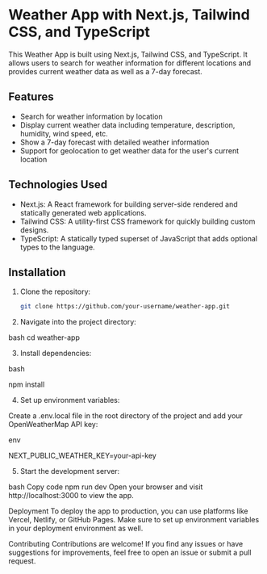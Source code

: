 # Weather App with Next.js, Tailwind CSS, and TypeScript

This Weather App is built using Next.js, Tailwind CSS, and TypeScript. It allows users to search for weather information for different locations and provides current weather data as well as a 7-day forecast.

## Features

- Search for weather information by location
- Display current weather data including temperature, description, humidity, wind speed, etc.
- Show a 7-day forecast with detailed weather information
- Support for geolocation to get weather data for the user's current location

## Technologies Used

- Next.js: A React framework for building server-side rendered and statically generated web applications.
- Tailwind CSS: A utility-first CSS framework for quickly building custom designs.
- TypeScript: A statically typed superset of JavaScript that adds optional types to the language.

## Installation

1. Clone the repository:

   ```bash
   git clone https://github.com/your-username/weather-app.git
   
2. Navigate into the project directory:

bash
cd weather-app

3. Install dependencies:

bash

npm install

4. Set up environment variables:

Create a .env.local file in the root directory of the project and add your OpenWeatherMap API key:

env

NEXT_PUBLIC_WEATHER_KEY=your-api-key

5. Start the development server:

bash
Copy code
npm run dev
Open your browser and visit http://localhost:3000 to view the app.

Deployment
To deploy the app to production, you can use platforms like Vercel, Netlify, or GitHub Pages. Make sure to set up environment variables in your deployment environment as well.

Contributing
Contributions are welcome! If you find any issues or have suggestions for improvements, feel free to open an issue or submit a pull request.
